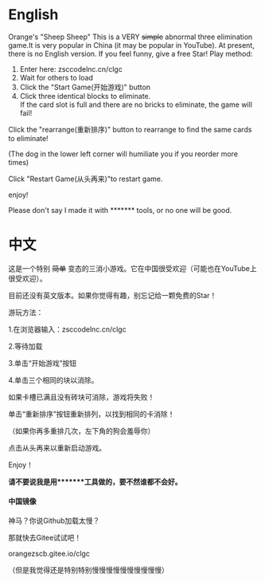 # English
Orange's "Sheep Sheep"
This is a VERY ~~simple~~ abnormal three elimination game.It is very popular in China (it may be popular in YouTube). 
At present, there is no English version. If you feel funny, give a free Star!
Play method:
1. Enter here: zsccodelnc.cn/clgc
2. Wait for others to load
3. Click the "Start Game(开始游戏)" button
4. Click three identical blocks to eliminate.  
If the card slot is full and there are no bricks to eliminate, the game will fail! 

Click the "rearrange(重新排序)" button to rearrange to find the same cards to eliminate! 

(The dog in the lower left corner will humiliate you if you reorder more times)

Click "Restart Game(从头再来)"to restart game.

enjoy!

Please don't say I made it with ******* tools, or no one will be good.
# 中文
这是一个特别 ~~简单~~ 变态的三消小游戏。它在中国很受欢迎（可能也在YouTube上很受欢迎）。


目前还没有英文版本。如果你觉得有趣，别忘记给一颗免费的Star！


游玩方法：


1.在浏览器输入：zsccodelnc.cn/clgc


2.等待加载


3.单击“开始游戏”按钮


4.单击三个相同的块以消除。


如果卡槽已满且没有砖块可消除，游戏将失败！


单击“重新排序”按钮重新排列，以找到相同的卡消除！


（如果你再多重排几次，左下角的狗会羞辱你）


点击从头再来以重新启动游戏。


Enjoy！


**请不要说我是用*******工具做的，要不然谁都不会好。**

#### 中国镜像

神马？你说Github加载太慢？

那就快去Gitee试试吧！

orangezscb.gitee.io/clgc

（但是我觉得还是特别特别慢慢慢慢慢慢慢慢慢慢）
